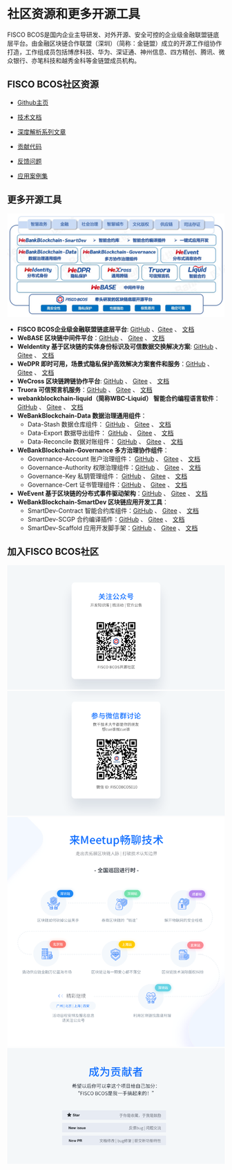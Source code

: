 # 社区资源和更多开源工具

FISCO BCOS是国内企业主导研发、对外开源、安全可控的企业级金融联盟链底层平台。由金融区块链合作联盟（深圳）（简称：金链盟）成立的开源工作组协作打造，工作组成员包括博彦科技、华为、深证通、神州信息、四方精创、腾讯、微众银行、亦笔科技和越秀金科等金链盟成员机构。

## FISCO BCOS社区资源

- [Github主页](https://github.com/FISCO-BCOS/FISCO-BCOS/tree/master-2.0)  
- [技术文档](https://fisco-bcos-documentation.readthedocs.io)

- [深度解析系列文章](http://mp.weixin.qq.com/mp/homepage?__biz=MzA3MTI5Njg4Mw==&hid=2&sn=4f6d7251fbc4a73ed600e1d6fd61efc1&scene=18#wechat_redirect) 
- [贡献代码](https://mp.weixin.qq.com/s/_w_auH8X4SQQWO3lhfNrbQ)
- [反馈问题](https://github.com/FISCO-BCOS/FISCO-BCOS/issues)
- [应用案例集](https://mp.weixin.qq.com/s/cUjuWf1eGMbG3AFq60CBUA)

## 更多开源工具

![](../../_static/images/products.jpeg)

- **FISCO BCOS企业级金融联盟链底层平台**: [GitHub](https://github.com/FISCO-BCOS/FISCO-BCOS/tree/master-2.0) 、[Gitee](https://gitee.com/FISCO-BCOS/FISCO-BCOS/tree/master-2.0) 、 [文档](https://fisco-bcos-documentation.readthedocs.io/zh_CN/latest/index.html) 
- **WeBASE 区块链中间件平台**：[GitHub](https://github.com/WeBankFinTech/WeBASE) 、 [Gitee](https://gitee.com/WeBank/WeBASE) 、  [文档](https://webasedoc.readthedocs.io/) 
- **WeIdentity 基于区块链的实体身份标识及可信数据交换解决方案**: [GitHub](https://github.com/WeBankFinTech/WeIdentity) 、 [Gitee](https://gitee.com/WeBank/WeIdentity) 、 [文档](https://weidentity.readthedocs.io/) 
- **WeDPR 即时可用，场景式隐私保护高效解决方案套件和服务**：[GitHub](https://github.com/WeBankBlockchain/WeDPR-Lab-Core) 、 [Gitee](https://gitee.com/WeBankBlockchain/WeDPR-Lab-Crypto) 、 [文档](https://wedpr-lab.readthedocs.io/) 
- **WeCross 区块链跨链协作平台**: [GitHub](https://github.com/WeBankBlockchain/WeCross) 、 [Gitee](https://gitee.com/WeBank/WeCross) 、 [文档](https://wecross.readthedocs.io/) 
- **Truora 可信预言机服务**：[GitHub](https://github.com/WeBankBlockchain/Truora) 、 [Gitee](https://gitee.com/WeBankBlockchain/Truora) 、  [文档](https://truora.readthedocs.io/) 
- **webankblockchain-liquid（简称WBC-Liquid） 智能合约编程语言软件**：[GitHub](https://github.com/WeBankBlockchain/liquid) 、 [Gitee](https://gitee.com/WeBankBlockchain/liquid) 、  [文档](https://liquid-doc.readthedocs.io/)
- **WeBankBlockchain-Data 数据治理通用组件**：
    - Data-Stash 数据仓库组件： [GitHub](https://github.com/WeBankBlockchain/Data-Stash) 、 [Gitee](https://gitee.com/WeBankBlockchain/Data-Stash) 、  [文档](https://data-doc.readthedocs.io/zh_CN/latest/docs/WeBankBlockchain-Data-Stash/index.html)
    - Data-Export 数据导出组件： [GitHub](https://github.com/WeBankBlockchain/Data-Export) 、 [Gitee](https://gitee.com/WeBankBlockchain/Data-Export) 、  [文档](https://data-doc.readthedocs.io/zh_CN/latest/docs/WeBankBlockchain-Data-Export/index.html)
    - Data-Reconcile 数据对账组件：  [GitHub](https://github.com/WeBankBlockchain/Data-Reconcile) 、 [Gitee](https://gitee.com/WeBankBlockchain/Data-Reconcile) 、  [文档](https://data-doc.readthedocs.io/zh_CN/latest/docs/WeBankBlockchain-Data-Reconcile/index.html)
- **WeBankBlockchain-Governance 多方治理协作组件**：
    - Governance-Account 账户治理组件： [GitHub](https://github.com/WeBankBlockchain/Governance-Account) 、 [Gitee](https://gitee.com/WeBankBlockchain/Governance-Account) 、  [文档](https://governance-doc.readthedocs.io/zh_CN/latest/docs/WeBankBlockchain-Governance-Acct/index.html)
    - Governance-Authority 权限治理组件：[GitHub](https://github.com/WeBankBlockchain/Governance-Authority) 、 [Gitee](https://gitee.com/WeBankBlockchain/Governance-Authority) 、  [文档](https://governance-doc.readthedocs.io/zh_CN/latest/docs/WeBankBlockchain-Governance-Auth/index.html)
    - Governance-Key 私钥管理组件： [GitHub](https://github.com/WeBankBlockchain/Governance-Key) 、 [Gitee](https://gitee.com/WeBankBlockchain/Governance-Key) 、  [文档](https://governance-doc.readthedocs.io/zh_CN/latest/docs/WeBankBlockchain-Governance-Key/index.html)
    - Governance-Cert 证书管理组件：[GitHub](https://github.com/WeBankBlockchain/Governance-Cert) 、 [Gitee](https://gitee.com/WeBankBlockchain/Governance-Cert) 、  [文档](https://governance-doc.readthedocs.io/zh_CN/latest/docs/WeBankBlockchain-Governance-Cert/index.html)
- **WeEvent 基于区块链的分布式事件驱动架构**：[GitHub](https://github.com/WeBankFinTech/WeEvent) 、 [Gitee](https://gitee.com/WeBank/WeEvent) 、  [文档](https://weevent.readthedocs.io/)
- **WeBankBlockchain-SmartDev 区块链应用开发工具**：
    - SmartDev-Contract 智能合约库组件：[GitHub](https://github.com/WeBankBlockchain/SmartDev-Contract) 、 [Gitee](https://gitee.com/WeBankBlockchain/SmartDev-Contract) 、  [文档](https://smartdev-doc.readthedocs.io/zh_CN/latest/docs/WeBankBlockchain-SmartDev-Contract/index.html)
    - SmartDev-SCGP 合约编译插件：[GitHub](https://github.com/WeBankBlockchain/SmartDev-SCGP) 、 [Gitee](https://gitee.com/WeBankBlockchain/SmartDev-SCGP) 、  [文档](https://smartdev-doc.readthedocs.io/zh_CN/latest/docs/WeBankBlockchain-SmartDev-SCGP/index.html)
    - SmartDev-Scaffold 应用开发脚手架：[GitHub](https://github.com/WeBankBlockchain/SmartDev-Scaffold) 、 [Gitee](https://gitee.com/WeBankBlockchain/SmartDev-Scaffold) 、  [文档](https://smartdev-doc.readthedocs.io/zh_CN/latest/docs/WeBankBlockchain-SmartDev-Scaffold/index.html)

## 加入FISCO BCOS社区

<a name="QR"></a>
![](../images/community/qr_code1.png)
![](../images/community/qr_code2.1.png)
![](../images/community/changeable_body.png)
![](../images/community/tailer.png)
